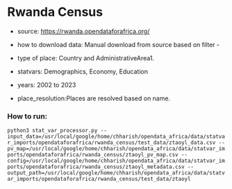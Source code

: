 # Rwanda Census

- source: https://rwanda.opendataforafrica.org/

- how to download data: Manual download from source based on filter - 

- type of place: Country and AdministrativeArea1.

- statvars: Demographics, Economy, Education

- years: 2002 to 2023

- place_resolution:Places are resolved based on name.

### How to run:

`python3 stat_var_processor.py --input_data=/usr/local/google/home/chharish/opendata_africa/data/statvar_imports/opendataforafrica/rwanda_census/test_data/ztaoyl_data.csv --pv_map=/usr/local/google/home/chharish/opendata_africa/data/statvar_imports/opendataforafrica/rwanda_census/ztaoyl_pv_map.csv --config=/usr/local/google/home/chharish/opendata_africa/data/statvar_imports/opendataforafrica/rwanda_census/ztaoyl_metadata.csv --output_path=/usr/local/google/home/chharish/opendata_africa/data/statvar_imports/opendataforafrica/rwanda_census/test_data/ztaoyl`
